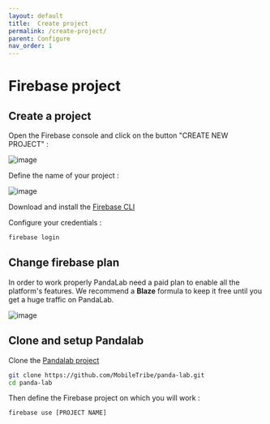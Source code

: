 ```yaml
---
layout: default
title:  Create project
permalink: /create-project/
parent: Configure
nav_order: 1
---
```


# Firebase project

## Create a project
Open the Firebase console and click on the button "CREATE NEW PROJECT" : 

![image](/assets/firebase/firebase-create-new-project.png)

Define the name of your project :

![image](/assets/firebase/firebase-create-new-project-name.png)

Download and install the [Firebase CLI](https://firebase.google.com/docs/cli)

Configure your credentials :
```bash
firebase login
```

## Change firebase plan

In order to work properly PandaLab need a paid plan to enable all the platform's features. 
We recommend a **Blaze** formula to keep it free until you get a huge traffic on PandaLab.

![image](/assets/firebase/firebase-plan.png)


## Clone and setup Pandalab

Clone the [Pandalab project](https://github.com/MobileTribe/panda-lab) 
```bash
git clone https://github.com/MobileTribe/panda-lab.git
cd panda-lab
```

Then define the Firebase project on which you will work :
```bash
firebase use [PROJECT NAME]
```

